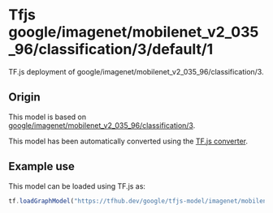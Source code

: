# Tfjs google/imagenet/mobilenet_v2_035_96/classification/3/default/1
TF.js deployment of google/imagenet/mobilenet_v2_035_96/classification/3.

<!-- parent-model: google/imagenet/mobilenet_v2_035_96/classification/3 -->

## Origin

This model is based on [google/imagenet/mobilenet_v2_035_96/classification/3](https://tfhub.dev/google/imagenet/mobilenet_v2_035_96/classification/3).

This model has been automatically converted using the [TF.js converter](https://github.com/tensorflow/tfjs/tree/master/tfjs-converter).

## Example use
This model can be loaded using TF.js as:

```javascript
tf.loadGraphModel("https://tfhub.dev/google/tfjs-model/imagenet/mobilenet_v2_035_96/classification/3/default/1", { fromTFHub: true })
```
